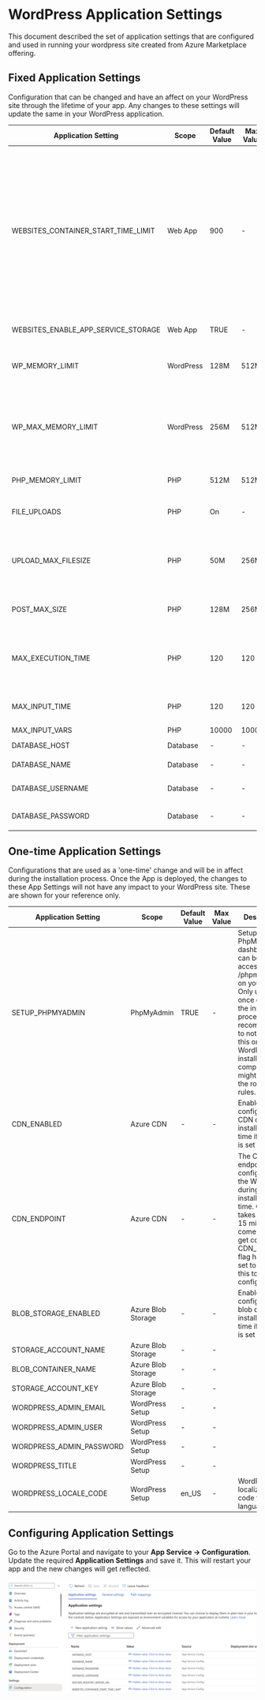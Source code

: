 # WordPress Application Settings

This document described the set of application settings that are configured and used in running your wordpress site created from Azure Marketplace offering.

## Fixed Application Settings

Configuration that can be changed and have an affect  on your WordPress site through the lifetime of your app. Any changes to these settings will update the same in your WordPress application.

| Application Setting  | Scope | Default Value | Max Value  | Description                      |
|----------------------|-------------|---------------|-------------|---------------------------|
|WEBSITES_CONTAINER_START_TIME_LIMIT| Web App| 900| -| The amount of time the platform will wait (for the site to come up) before it restarts your container. WP installation takes around 5-10 mins after the AppService is deployed. By default, timeout limit for Linux AppService is 240 seconds. So, overriding this value to 900 seconds for WordPress deployments to avoid container restarts during the setup process. This is a required setting, and it is recommended to not change this value.|
|WEBSITES_ENABLE_APP_SERVICE_STORAGE| Web App| TRUE| -| When set to TRUE, file contents are preserved during restarts.|
|WP_MEMORY_LIMIT| WordPress| 128M| 512M| Frontend or general wordpress PHP memory limit (per script). Can't be more than PHP_MEMORY_LIMIT|
|WP_MAX_MEMORY_LIMIT| WordPress| 256M| 512M| Admin dashboard PHP memory limit (per script). Generally Admin dashboard/ backend scripts takes lot of memory compared to frontend scripts. Can't be more than PHP_MEMORY_LIMIT.|
|PHP_MEMORY_LIMIT| PHP| 512M| 512M| Memory limits for general PHP script. It can only be decreased.|
|FILE_UPLOADS| PHP| On| -| Can be either On or Off. Note that values are case sensitive. Enables or disables file uploads.|
|UPLOAD_MAX_FILESIZE| PHP| 50M| 256M| Max file upload size limit. Can be increased up to 256M. This value is limited on the upper side by the value of POST_MAX_SIZE variable.|
|POST_MAX_SIZE| PHP| 128M| 256M| Can be increased up to 256M. Generally should be more than UPLOAD_MAX_FILESIZE.|
|MAX_EXECUTION_TIME| PHP| 120| 120| Can only be decreased. Please break down the scripts if it is taking more than 120 seconds. Added to avoid bad scripts from slowing the system.|
|MAX_INPUT_TIME| PHP| 120| 120| Max time limit for parsing the input requests. Can only be decreased.|
|MAX_INPUT_VARS| PHP| 10000| 10000| -|
|DATABASE_HOST| Database| -| -| Database host used to connect to WordPress.|
|DATABASE_NAME| Database| -| -| Database name used to connect to WordPress.|
|DATABASE_USERNAME| Database| -| -| Database username used to connect to WordPress.|
|DATABASE_PASSWORD| Database| -| -| Database password used to connect to WordPress.|

## One-time Application Settings

Configurations that are used as a 'one-time' change and will be in affect during the installation process. Once the App is deployed, the changes to these App Settings  will not have any impact to your WordPress site. These are shown for your reference only.

| Application Setting  | Scope        | Default Value | Max Value  | Description                      |
|----------------------|-------------------|---------------|-------------|----------------------------------|
|SETUP_PHPMYADMIN| PhpMyAdmin| TRUE| -| Setups PhpMyAdmin dashboard and can be accessed from /phpmyadmin on your site. Only used once during the installation process. It is recommended to not change this once the WordPress installation is complete as it might change the routing rules.|
|CDN_ENABLED| Azure CDN| -| -| Enables and configures CDN during installation time if the flag is set to true.|
|CDN_ENDPOINT| Azure CDN| -| -| The CDN endpoint is configured in the WordPress during installation time. CDN takes around 15 minutes to come up and get configured. CDN_ENABLED flag has to be set to true for this to be configured.|
|BLOB_STORAGE_ENABLED| Azure Blob Storage| -| -| Enables and configures blob during installation time if the flag is set to true.|
|STORAGE_ACCOUNT_NAME| Azure Blob Storage| -| -|
|BLOB_CONTAINER_NAME| Azure Blob Storage| -| -|
|STORAGE_ACCOUNT_KEY| Azure Blob Storage| -| -|
|WORDPRESS_ADMIN_EMAIL| WordPress Setup| -| -|
|WORDPRESS_ADMIN_USER| WordPress Setup| -| -|
|WORDPRESS_ADMIN_PASSWORD| WordPress Setup| -| -|
|WORDPRESS_TITLE| WordPress Setup| -| -|
|WORDPRESS_LOCALE_CODE| WordPress Setup| en_US| -| WordPress localization code for site language.|

## Configuring Application Settings

Go to the Azure Portal and navigate to your **App Service -> Configuration**. Update the required **Application Settings** and save it. This will restart your app and the new changes will get reflected.

![Application Settings](./media/wordpress_database_application_settings.png)
